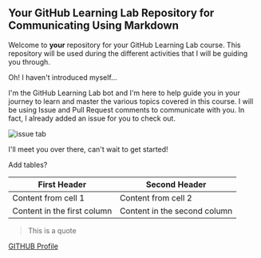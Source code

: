 ## Your GitHub Learning Lab Repository for Communicating Using Markdown

Welcome to **your** repository for your GitHub Learning Lab course. This repository will be used during the different activities that I will be guiding you through.

Oh! I haven't introduced myself...

I'm the GitHub Learning Lab bot and I'm here to help guide you in your journey to learn and master the various topics covered in this course. I will be using Issue and Pull Request comments to communicate with you. In fact, I already added an issue for you to check out.

![issue tab](https://lab.github.com/public/images/issue_tab.png)

I'll meet you over there, can't wait to get started!

Add tables?

First Header | Second Header
------------ | -------------
Content from cell 1 | Content from cell 2
Content in the first column | Content in the second column
> This is a quote

[GITHUB Profile](https://marissaheloise.github.io/markdown-portfolio/)
